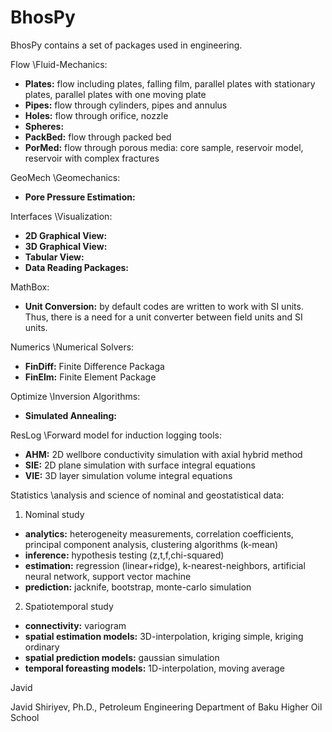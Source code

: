 # BhosPy

BhosPy contains a set of packages used in engineering.

Flow \\Fluid-Mechanics:

- **Plates:** flow including plates, falling film, parallel plates with stationary plates, parallel plates with one moving plate
- **Pipes:** flow through cylinders, pipes and annulus
- **Holes:** flow through orifice, nozzle
- **Spheres:**
- **PackBed:** flow through packed bed
- **PorMed:** flow through porous media: core sample, reservoir model, reservoir with complex fractures

GeoMech \\Geomechanics:

- **Pore Pressure Estimation:**

Interfaces \\Visualization:

- **2D Graphical View:**
- **3D Graphical View:**
- **Tabular View:**
- **Data Reading Packages:**

MathBox:

- **Unit Conversion:** by default codes are written to work with SI units. Thus, there is a need for a unit converter between field units and SI units.

Numerics \\Numerical Solvers:

- **FinDiff:** Finite Difference Packaga
- **FinElm:** Finite Element Package

Optimize \\Inversion Algorithms:

- **Simulated Annealing:**

ResLog \\Forward model for induction logging tools:

- **AHM:** 2D wellbore conductivity simulation with axial hybrid method
- **SIE:** 2D plane simulation with surface integral equations
- **VIE:** 3D layer simulation volume integral equations

Statistics \\analysis and science of nominal and geostatistical data:

1) Nominal study
- **analytics:** heterogeneity measurements, correlation coefficients, principal component analysis, clustering algorithms (k-mean)
- **inference:** hypothesis testing (z,t,f,chi-squared)
- **estimation:** regression (linear+ridge), k-nearest-neighbors, artificial neural network, support vector machine
- **prediction:** jacknife, bootstrap, monte-carlo simulation

2) Spatiotemporal study
- **connectivity:** variogram
- **spatial estimation models:** 3D-interpolation, kriging simple, kriging ordinary
- **spatial prediction models:** gaussian simulation
- **temporal foreasting models:** 1D-interpolation, moving average

Javid

Javid Shiriyev, Ph.D., Petroleum Engineering Department of Baku Higher Oil School